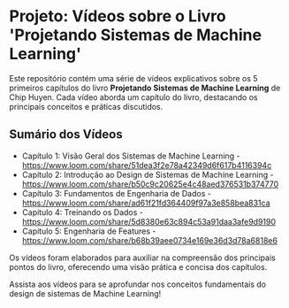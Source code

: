 # Projeto: Vídeos sobre o Livro 'Projetando Sistemas de Machine Learning'

Este repositório contém uma série de vídeos explicativos sobre os 5 primeiros capítulos do livro **Projetando Sistemas de Machine Learning** de Chip Huyen. Cada vídeo aborda um capítulo do livro, destacando os principais conceitos e práticas discutidos.

## Sumário dos Vídeos

- Capítulo 1: Visão Geral dos Sistemas de Machine Learning - https://www.loom.com/share/51dea3f2e78a42349d6f617b4116394c
- Capítulo 2: Introdução ao Design de Sistemas de Machine Learning - https://www.loom.com/share/b50c9c20625e4c48aed376531b374770
- Capítulo 3: Fundamentos de Engenharia de Dados - https://www.loom.com/share/ad61f21fd364409f97a3e858bea831ca
- Capítulo 4: Treinando os Dados - https://www.loom.com/share/5d8380e63c894c53a91daa3afe9d9190
- Capítulo 5: Engenharia de Features - https://www.loom.com/share/b68b39aee0734e169e36d3d78a6818e6

Os vídeos foram elaborados para auxiliar na compreensão dos principais pontos do livro, oferecendo uma visão prática e concisa dos capítulos.

Assista aos vídeos para se aprofundar nos conceitos fundamentais do design de sistemas de Machine Learning!
